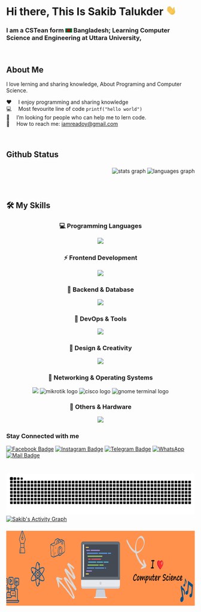 # Hi there, This Is Sakib Talukder <img src="assets/hello.gif" width="28px" alt="hi">

### I am a CSTean form <img src="assets/bangladesh.png" width="18"/> Bangladesh; Learning Computer Science and Engineering at Uttara University,

<br/>

## About Me

I love lerning and sharing knowledge, About Programing and Computer Science.

:hearts: &emsp;I enjoy programming and sharing knowledge <br/>
:computer: &emsp;Most fevourite line of code `printf("hello world")` <br/>
🤔 &emsp;I’m looking for people who can help me to lern code.<br/>
:e-mail: &emsp;How to reach me: iamreadoy@gmail.com <br/>

<br/>
<h2 align="left">Github Status</h2>

###

<div align="right">
  <img src="https://github-readme-stats.vercel.app/api?username=sakibtalukqder&hide_title=false&hide_rank=false&show_icons=true&include_all_commits=true&count_private=true&disable_animations=false&theme=dark&locale=en&hide_border=false" height="177" alt="stats graph"  />
  <img src="https://github-readme-stats.vercel.app/api/top-langs?username=sakibtalukqder&locale=en&hide_title=false&layout=compact&card_width=320&langs_count=6&theme=dark&hide_border=false" height="177" alt="languages graph"  />
</div>

###

<br clear="both">

## 🛠️ My Skills  

<div align="center">

### 💻 Programming Languages  
<p>
  <img src="https://skillicons.dev/icons?i=python,java,js,ts,c,cs" height="30" />
</p>

### ⚡ Frontend Development  
<p>
  <img src="https://skillicons.dev/icons?i=html,css,react,nextjs,tailwind" height="30" />
</p>

### 🔧 Backend & Database  
<p>
  <img src="https://skillicons.dev/icons?i=nodejs,express,mongodb,mysql,firebase" height="30" />
</p>

### 🚀 DevOps & Tools  
<p>
  <img src="https://skillicons.dev/icons?i=docker,jenkins,githubactions,git,github,vscode" height="30" />
</p>

### 🎨 Design & Creativity  
<p>
  <img src="https://skillicons.dev/icons?i=figma,ai,canva" height="30" />
</p>

### 📡 Networking & Operating Systems  
<p>
  <img src="https://skillicons.dev/icons?i=linux,ubuntu" height="30" />
  <img src="https://cdn.simpleicons.org/mikrotik/FF6600" height="30" alt="mikrotik logo" /> 
  <img src="https://cdn.simpleicons.org/cisco/1BA0D7" height="30" alt="cisco logo" />  
  <img src="https://cdn.simpleicons.org/gnometerminal/241F31" height="30" alt="gnome terminal logo" />
</p>

### 🔬 Others & Hardware  
<p>
  <img src="https://skillicons.dev/icons?i=arduino" height="30" />
</p>

</div>

###

<div align="left">

### Stay Connected with me

[![Facebook Badge](https://img.shields.io/badge/Facebook-1877F2?style=for-the-badge&logo=facebook&logoColor=white)](https://www.facebook.com/sakibtalukqder)
[![Instagram Badge](https://img.shields.io/badge/Instagram-E4405F?style=for-the-badge&logo=instagram&logoColor=white)](https://www.instagram.com/sakibtalukqder)
[![Telegram Badge](https://img.shields.io/static/v1?message=Telegram&logo=telegram&label=&color=2CA5E0&logoColor=white&labelColor=&style=for-the-badge)](t.me/+8801799232910)
[![WhatsApp](https://img.shields.io/badge/WhatsApp-25D366?style=for-the-badge&logo=whatsapp&logoColor=white)](https://wa.me/<+8801799232910>)
[![Mail Badge](https://img.shields.io/badge/Gmail-D14836?style=for-the-badge&logo=gmail&logoColor=white)](mailto:sakibtalukqder07@gmail.com)

###

<br clear="both">

<img src="https://raw.githubusercontent.com/sakibtalukqder/sakibtalukqder/output/snake.svg" alt="Snake animation" />

<br>

<a href="https://github.com/ashutosh00710/github-readme-activity-graph">
  <img alt="Sakib's Activity Graph"
       src="https://github-readme-activity-graph.vercel.app/graph?username=sakibtalukqder&bg_color=1F222E&color=F8D866&line=F85D7F&point=FFFFFF&hide_border=true" />
</a>


###

<div align="center">
  <img height="200" src="./assets/banner.png"  />
</div>

